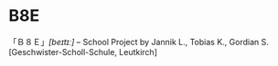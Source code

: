 # B8E
「Ｂ８Ｅ」*[beɪtɪː]* –  School Project by Jannik L., Tobias K., Gordian S. [Geschwister-Scholl-Schule, Leutkirch]
